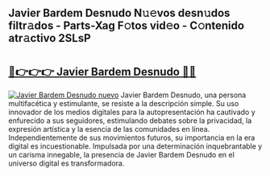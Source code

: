 ## Javier Bardem Desnudo N𝚞𝚎vos desn𝚞dos filtr𝚊dos - Parts-Xag F𝚘tos vid𝚎o - C𝚘ntenido atr𝚊ctivo 2SLsP

# <h2><a href="http://mb3mxe.tromn.icu/?c=Javier+Bardem+Desnudo">🔗👉👉👉 Javier Bardem Desnudo 🔗🔗</a></h2>

[![Javier Bardem Desnudo nuevo](https://i.imgur.com/pEAQMta.gif)](http://mb3mxe.tromn.icu/?c=Javier+Bardem+Desnudo)
Javier Bardem Desnudo, una persona multifacética y estimulante, se resiste a la descripción simple. Su uso innovador de los medios digitales para la autopresentación ha cautivado y enfurecido a sus seguidores, estimulando debates sobre la privacidad, la expresión artística y la esencia de las comunidades en línea. Independientemente de sus movimientos futuros, su importancia en la era digital es incuestionable. Impulsada por una determinación inquebrantable y un carisma innegable, la presencia de Javier Bardem Desnudo en el universo digital es transformadora.
